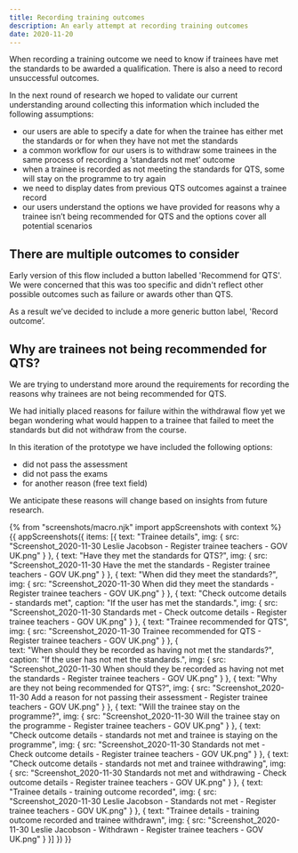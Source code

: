 ```yaml
---
title: Recording training outcomes
description: An early attempt at recording training outcomes
date: 2020-11-20
---
```


When recording a training outcome we need to know if trainees have met the standards to be awarded a qualification. There is also a need to record unsuccessful outcomes.

In the next round of research we hoped to validate our current understanding around collecting this information which included the following assumptions:

* our users are able to specify a date for when the trainee has either met the standards or for when they have not met the standards
* a common workflow for our users is to withdraw some trainees in the same process of recording a ‘standards not met’ outcome
* when a trainee is recorded as not meeting the standards for QTS, some will stay on the programme to try again
* we need to display dates from previous QTS outcomes against a trainee record
* our users understand the options we have provided for reasons why a trainee isn’t being recommended for QTS and the options cover all potential scenarios

## There are multiple outcomes to consider

Early version of this flow included a button labelled 'Recommend for QTS'. We were concerned that this was too specific and didn't reflect other possible outcomes such as failure or awards other than QTS.

As a result we’ve decided to include a more generic button label, 'Record outcome’.

## Why are trainees not being recommended for QTS?

We are trying to understand more around the requirements for recording the reasons why trainees are not being recommended for QTS.

We had initially placed reasons for failure within the withdrawal flow yet we began wondering what would happen to a trainee that failed to meet the standards but did not withdraw from the course. 

In this iteration of the prototype we have included the following options:

* did not pass the assessment
* did not pass the exams
* for another reason (free text field)

We anticipate these reasons will change based on insights from future research.

{% from "screenshots/macro.njk" import appScreenshots with context %}
{{ appScreenshots({
  items: [{
    text: "Trainee details",
    img: { src: "Screenshot_2020-11-30 Leslie Jacobson - Register trainee teachers - GOV UK.png" }
  }, {
    text: "Have they met the standards for QTS?",
    img: { src: "Screenshot_2020-11-30 Have the met the standards - Register trainee teachers - GOV UK.png" }
  }, {
    text: "When did they meet the standards?",
    img: { src: "Screenshot_2020-11-30 When did they meet the standards - Register trainee teachers - GOV UK.png" }
  }, {
    text: "Check outcome details - standards met",
    caption: "If the user has met the standards.",
    img: { src: "Screenshot_2020-11-30 Standards met - Check outcome details - Register trainee teachers - GOV UK.png" }
  }, {
    text: "Trainee recommended for QTS",
    img: { src: "Screenshot_2020-11-30 Trainee recommended for QTS - Register trainee teachers - GOV UK.png" }
  }, {  
    text: "When should they be recorded as having not met the standards?",
    caption: "If the user has not met the standards.",
    img: { src: "Screenshot_2020-11-30 When should they be recorded as having not met the standards - Register trainee teachers - GOV UK.png" }
  }, {
    text: "Why are they not being recommended for QTS?",
    img: { src: "Screenshot_2020-11-30 Add a reason for not passing their assessment - Register trainee teachers - GOV UK.png" }
  }, {
    text: "Will the trainee stay on the programme?",
    img: { src: "Screenshot_2020-11-30 Will the trainee stay on the programme - Register trainee teachers - GOV UK.png" }
  }, {
    text: "Check outcome details - standards not met and trainee is staying on the programme",
    img: { src: "Screenshot_2020-11-30 Standards not met - Check outcome details - Register trainee teachers - GOV UK.png" }
  }, {
    text: "Check outcome details - standards not met and trainee withdrawing",
    img: { src: "Screenshot_2020-11-30 Standards not met and withdrawing -  Check outcome details - Register trainee teachers - GOV UK.png" }
  }, {
    text: "Trainee details - training outcome recorded",
    img: { src: "Screenshot_2020-11-30 Leslie Jacobson - Standards not met - Register trainee teachers - GOV UK.png" }
  }, {
    text: "Trainee details - training outcome recorded and trainee withdrawn",
    img: { src: "Screenshot_2020-11-30 Leslie Jacobson - Withdrawn - Register trainee teachers - GOV UK.png" }
  }]
}) }}
